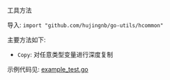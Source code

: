 工具方法 

导入: `import "github.com/hujingnb/go-utils/hcommon"`

主要方法如下: 

* `Copy`: 对任意类型变量进行深度复制

示例代码见: [example_test.go](./example_test.go)